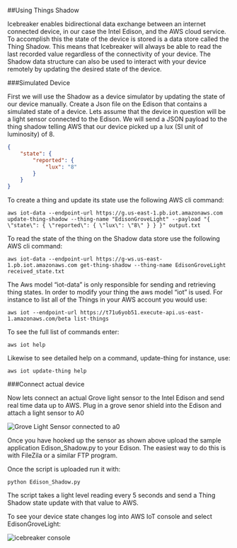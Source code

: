 ##Using Things Shadow


Icebreaker enables bidirectional data exchange between an internet connected device, in our case the Intel Edison, and the AWS cloud service. To accomplish this the state of the device is stored is a data store called the Thing Shadow. This means that Icebreaker will always be able to read the last recorded value regardless of the connectivity of your device. The Shadow data structure can also be used to interact with your device remotely by updating the desired state of the device. 

###Simulated Device


First we will use the Shadow as a device simulator by updating the state of our device manually.
Create a Json file on the Edison that contains a simulated state of a device. Lets assume that the device in question will be a light sensor connected to the Edison. We will send a JSON payload to the thing shadow telling AWS that our device picked up a lux (SI unit of luminosity) of 8.  

```json
{
    "state": {
        "reported": {
            "lux": "8"
        }
    }
}
```

To create a thing and update its state use the following AWS cli command:

```
aws iot-data --endpoint-url https://g.us-east-1.pb.iot.amazonaws.com update-thing-shadow --thing-name "EdisonGroveLight" --payload "{ \"state\": { \"reported\": { \"lux\": \"8\" } } }" output.txt
```

To read the state of the thing on the Shadow data store use the following AWS cli command:

```
aws iot-data --endpoint-url https://g-ws.us-east-1.pb.iot.amazonaws.com get-thing-shadow --thing-name EdisonGroveLight received_state.txt
```

The Aws model “iot-data” is only responsible for sending and retrieving thing states. In order to modify your thing the aws model “iot” is used. 
For instance to list all of the Things in your AWS account you would use:

```
aws iot --endpoint-url https://t71u6yob51.execute-api.us-east-1.amazonaws.com/beta list-things
```

To see the full list of commands enter:

```
aws iot help
```

Likewise to see detailed help on a command, update-thing for instance, use:

```
aws iot update-thing help
```

###Connect actual device


Now lets connect an actual Grove light sensor to the Intel Edison and send real time data up to AWS.
Plug in a grove senor shield into the Edison and attach a light sensor to A0

![Grove Light Sensor connected to a0](http://i.imgur.com/GwB8Mrm.png)

Once you have hooked up the sensor as shown above upload the sample application Edison_Shadow.py to your Edison. 
The easiest way to do this is with FileZila or a similar FTP program. 


Once the script is uploaded run it with:

```
python Edison_Shadow.py
```

The script takes a light level reading every 5 seconds and send a Thing Shadow state update with that value to AWS. 


To see your device state changes log into AWS IoT console and select EdisonGroveLight:

![icebreaker console](https://cloud.githubusercontent.com/assets/4919014/10322265/d7439d04-6c31-11e5-9528-1df42be0c409.png)

